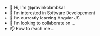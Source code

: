 - 👋 Hi, I’m @pravinkolambkar
- 👀 I’m interested in Software Developement
- 🌱 I’m currently learning Angular JS
- 💞️ I’m looking to collaborate on ...
- 📫 How to reach me ...

<!---
pravinkolambkar/pravinkolambkar is a ✨ special ✨ repository because its `README.md` (this file) appears on your GitHub profile.
You can click the Preview link to take a look at your changes.
--->
